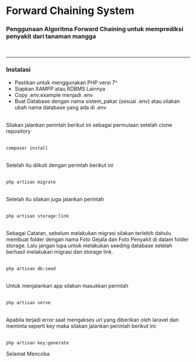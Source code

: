 # Forward Chaining System

### Penggunaan Algoritma Forward Chaining untuk memprediksi penyakit dari tanaman mangga

<br>
<hr>

### Instalasi

- Pastikan untuk menggunakan PHP versi 7^
- Siapkan XAMPP atau RDBMS Lainnya
- Copy .env.example menjadi .env
- Buat Database dengan nama sistem_pakar (sesuai .env) atau silakan ubah nama database yang ada di .env 

<br>
Silakan jalankan perintah berikut ini sebagai permulaan setelah clone repository
<br><br>

```
composer install
```

<br>
Setelah itu diikuti dengan perintah berikut ini
<br><br>

```
php artisan migrate
```

<br>
Setelah itu silakan juga jalankan perintah 
<br><br>

```
php artisan storage:link
```

<br>
Sebagai Catatan, sebelum melakukan migrasi silakan terlebih dahulu membuat folder dengan nama Foto Gejala dan Foto Penyakit di dalam folder storage. Lalu jangan lupa untuk melakukan seeding database setelah berhasil melakukan migrasi dan storage link.
<br><br>

```
php artisan db:seed
```

<br>
Untuk menjalankan app silakan masukkan perintah
<br><br>

```
php artisan serve
```

<br>
Apabila terjadi error saat mengakses url yang diberikan oleh laravel dan meminta seperti key maka silakan jalankan perintah berikut ini:
<br><br>

```
php artisan key:generate
```


Selamat Mencoba